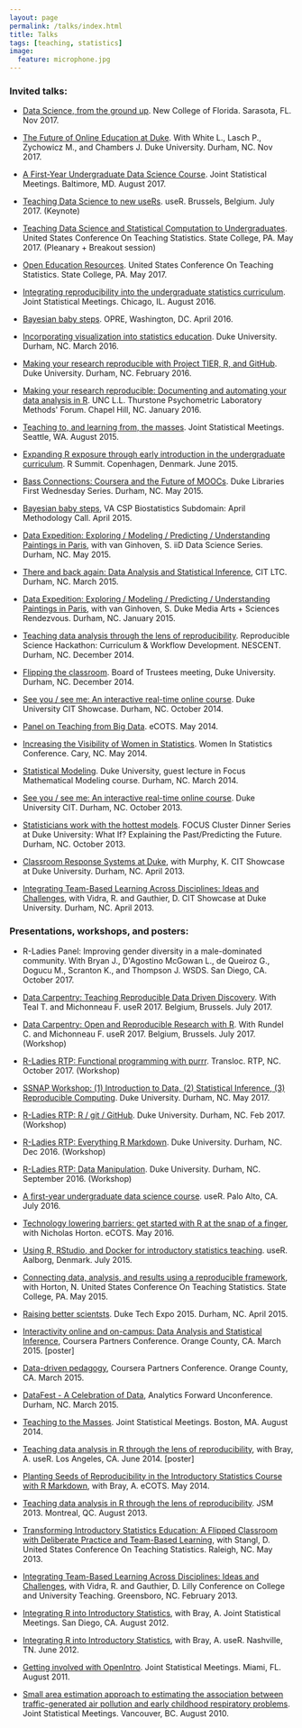 ```yaml
---
layout: page
permalink: /talks/index.html
title: Talks
tags: [teaching, statistics]
image:
  feature: microphone.jpg
---
```


### Invited talks:

* [Data Science, from the ground up](https://github.com/mine-cetinkaya-rundel/2017-11-10-data-sci-ground-up-ncf/blob/master/data-sci-ground-up.pdf). New College of Florida. Sarasota, FL. Nov 2017.

* [The Future of Online Education at Duke](https://learninginnovation.duke.edu/nextedfest/event/the-future-of-online-education-at-duke/). With White L., Lasch P., Zychowicz M., and Chambers J. Duke University. Durham, NC. Nov 2017.

* [A First-Year Undergraduate Data Science Course](https://github.com/mine-cetinkaya-rundel/novel-first-stat-ds-jsm2017/blob/master/03-cetinkaya-rundel/first-year-ugrad-ds.pdf). Joint Statistical Meetings. Baltimore, MD. August 2017. 

* [Teaching Data Science to new useRs](https://github.com/mine-cetinkaya-rundel/2017-07-05-teach-ds-to-new-user/blob/master/teach-ds-to-new-user.pdf). useR. Brussels, Belgium. July 2017. (Keynote)

* [Teaching Data Science and Statistical Computation to Undergraduates](https://github.com/mine-cetinkaya-rundel/data-science-uscots-2017/blob/master/01-pleanary/ugrad-ds-sc.pdf). United States Conference On Teaching Statistics. State College, PA. May 2017. (Pleanary + Breakout session)

* [Open Education Resources](https://github.com/mine-cetinkaya-rundel/oer-tango-uscots-2017). United States Conference On Teaching Statistics. State College, PA. May 2017.

* [Integrating reproducibility into the undergraduate statistics curriculum](https://github.com/mine-cetinkaya-rundel/2016-08-03-reproducible-undergrad-stats/blob/master/ugrad_repro_jsm2016.pdf). Joint Statistical Meetings. Chicago, IL. August 2016. 

* [Bayesian baby steps](https://github.com/mine-cetinkaya-rundel/2016-04-28-bayesian-baby-steps-opre/blob/master/bayesian_baby_steps_OPRE.pdf). OPRE, Washington, DC. April 2016.

* [Incorporating visualization into statistics education](https://github.com/mine-cetinkaya-rundel/2016-03-04-viz-forum/blob/master/2016-03-04-viz-forum.pdf). Duke University. Durham, NC. March 2016.

* [Making your research reproducible with Project TIER, R, and GitHub](https://github.com/mine-cetinkaya-rundel/2016-02-12-project-tier-duke). Duke University. Durham, NC. February 2016.

* [Making your research reproducible: Documenting and automating your data analysis in R](https://github.com/mine-cetinkaya-rundel/2016-01-11-reproducible-research-unc). UNC L.L. Thurstone Psychometric Laboratory Methods' Forum. Chapel Hill, NC. January 2016.

* [Teaching to, and learning from, the masses](https://www.dropbox.com/s/s5sp6ly5zsatlfd/jsm2015_teach_to_learn_from_masses.pdf?dl=0). Joint Statistical Meetings. Seattle, WA. August 2015.

* [Expanding R exposure through early introduction in the undergraduate curriculum](https://github.com/mine-cetinkaya-rundel/rsummit-2015). R Summit. Copenhagen, Denmark. June 2015.

* [Bass Connections: Coursera and the Future of MOOCs](https://www.dropbox.com/s/nsay66h8053nn02/library_firstwed_may15.pdf?dl=0). Duke Libraries First Wednesday Series. Durham, NC. May 2015.

* [Bayesian baby steps](https://bitly.com/bayesian_baby_steps), VA CSP Biostatistics Subdomain: April Methodology Call. April 2015.

* [Data Expedition: Exploring / Modeling / Predicting / Understanding Paintings in Paris](https://www.dropbox.com/s/q43654i6qap34ud/datascisem_dataexpedition_Apr15.pdf?dl=0), with van Ginhoven, S. iiD Data Science Series. Durham, NC. May 2015.

* [There and back again: Data Analysis and Statistical Inference](https://www.dropbox.com/s/uulfaob31yznz86/cit_ltc_march15.pdf?dl=0), CIT LTC. Durham, NC. March 2015.

* [Data Expedition: Exploring / Modeling / Predicting / Understanding Paintings in Paris](http://stat.duke.edu/~mc301/talks/ma+s_rendezvous_Jan2015.pdf), with van Ginhoven, S. Duke Media Arts + Sciences Rendezvous. Durham, NC. January 2015.

* [Teaching data analysis through the lens of reproducibility](http://stat.duke.edu/~mc301/talks/RSHack_2014.pdf). Reproducible Science Hackathon: Curriculum & Workflow Development. NESCENT. Durham, NC. December 2014.

* [Flipping the classroom](http://stat.duke.edu/~mc301/talks/flipped_classroom_BOT_Dec2014.pdf). Board of Trustees meeting, Duke University. Durham, NC. December 2014.

* [See you / see me: An interactive real-time online course](http://cit.duke.edu/showcase2014/files/2014/09/SeeUSeeMe_CITShowcase2014.pdf). Duke University CIT Showcase. Durham, NC. October 2014.

* [Panel on Teaching from Big Data](https://docs.google.com/presentation/d/1QOqOxNWxnKksarMunN3W-fJzfSu8-SbHY6nFNMbWcAY/edit?usp=sharing). eCOTS. May 2014.

* [Increasing the Visibility of Women in Statistics](http://stat.duke.edu/~mc301/talks/WiS2014_Wikipedia.pdf). Women In Statistics Conference. Cary, NC. May 2014.

* [Statistical Modeling](http://stat.duke.edu/~mc301/talks/StatModeling_FocusGuestLec.pdf). Duke University, guest lecture in Focus Mathematical Modeling course. Durham, NC. March 2014.

* [See you / see me: An interactive real-time online course](http://stat.duke.edu/~mc301/talks/SeeUSeeMe_CIT2013.pdf). Duke University CIT. Durham, NC. October 2013.

* [Statisticians work with the hottest models](http://stat.duke.edu/~mc301/talks/StatsModels_FOCUS2013.pdf). FOCUS Cluster Dinner Series at Duke University: What If? Explaining the Past/Predicting the Future. Durham, NC. October 2013.

* [Classroom Response Systems at Duke](http://stat.duke.edu/~mc301/talks/Clickers_CIT2013.pdf), with Murphy, K. CIT Showcase at Duke University. Durham, NC. April 2013.

* [Integrating Team-Based Learning Across Disciplines: Ideas and Challenges](http://stat.duke.edu/~mc301/talks/TBL_CIT2013.pdf), with Vidra, R. and Gauthier, D. CIT Showcase at Duke University. Durham, NC. April 2013.


### Presentations, workshops, and posters:

* R-Ladies Panel: Improving gender diversity in a male-dominated community. With Bryan J., D'Agostino McGowan L., de Queiroz G., Dogucu M., Scranton K., and Thompson J.  WSDS. San Diego, CA. October 2017.

* [Data Carpentry: Teaching Reproducible Data Driven Discovery](https://schd.ws/hosted_files/user2017/08/2017-useR-datacarpentry-presentation.pdf). With Teal T. and Michonneau F. useR 2017. Belgium, Brussels. July 2017.

* [Data Carpentry: Open and Reproducible Research with R](https://github.com/fmichonneau/2017-useR-reproducibility/). With Rundel C. and Michonneau F. useR 2017. Belgium, Brussels. July 2017. (Workshop) 

* [R-Ladies RTP: Functional programming with purrr](https://github.com/rladies/meetup-presentations_rtp/tree/master/2017-10-26-purrr). Transloc. RTP, NC. October 2017. (Workshop)

* [SSNAP Workshop: (1) Introduction to Data, (2) Statistical Inference, (3) Reproducible Computing](https://github.com/mine-cetinkaya-rundel/ssnap-2017). Duke University. Durham, NC. May 2017.

* [R-Ladies RTP: R / git / GitHub](https://github.com/rladies/meetup-presentations_rtp/blob/master/2017-02-09-rgitgithub/rtp-rgitgithub-02-07-17.Rmd). Duke University. Durham, NC. Feb 2017. (Workshop)

* [R-Ladies RTP: Everything R Markdown](https://github.com/rladies/meetup-presentations_rtp/blob/master/2016-12-13-rmarkdown/rtp-rmarkdown-12-13-16.Rmd}). Duke University. Durham, NC. Dec 2016. (Workshop)

* [R-Ladies RTP: Data Manipulation](https://github.com/rladies/meetup-presentations_rtp/tree/master/2016-09-22-data-manipulation). Duke University. Durham, NC. September 2016. (Workshop)

* [A first-year undergraduate data science course](https://github.com/mine-cetinkaya-rundel/2016-06-27-first-ds-course-user/blob/master/first_ds_course.pdf). useR. Palo Alto, CA. July 2016.

* [Technology lowering barriers: get started with R at the snap of a finger](https://github.com/mine-cetinkaya-rundel/2016-05-17-tech-lower-barriers-ecots), with Nicholas Horton. eCOTS. May 2016.

* [Using R, RStudio, and Docker for introductory statistics teaching](https://github.com/mine-cetinkaya-rundel/useR-2015). useR. Aalborg, Denmark. July 2015.

* [Connecting data, analysis, and results using a reproducible framework](https://bitly.com/reproduce_uscots15_slides), with Horton, N. United States Conference On Teaching Statistics. State College, PA. May 2015.

* [Raising better scientsts](http://reproducible-science-curriculum.github.io/duke-techexpo2015/mine/teach_reproduce_TechExpo2015.pdf). Duke Tech Expo 2015. Durham, NC. April 2015.

* [Interactivity online and on-campus: Data Analysis and Statistical Inference](https://www.dropbox.com/s/dc6wh1o60uwd54h/cpc2015_poster.pdf?dl=0), Coursera Partners Conference. Orange County, CA. March 2015. [poster]

* [Data-driven pedagogy](https://www.dropbox.com/s/xs1o66jdo4afnws/data_driven_mcr.pdf?dl=0), Coursera Partners Conference. Orange County, CA. March 2015.

* [DataFest - A Celebration of Data](https://www.dropbox.com/s/gen49e3c7eyoy4h/af2015_datafest.pdf?dl=0), Analytics Forward Unconference. Durham, NC. March 2015.

* [Teaching to the Masses](http://stat.duke.edu/~mc301/talks/TeachToMasses_JSM2014.pdf). Joint Statistical Meetings. Boston, MA. August 2014.

* [Teaching data analysis in R through the lens of reproducibility](http://stat.duke.edu/~mc301/posters/user2014_reproduce_poster.pdf), with Bray, A. useR. Los Angeles, CA. June 2014. [poster]

* [Planting Seeds of Reproducibility in the Introductory Statistics Course with R Markdown](https://docs.google.com/presentation/d/1kMRFmJaPEFGIi8QmIjPUx8mnn-W6HNv1Hsi0jIYL0oU/edit?usp=sharing), with Bray, A. eCOTS. May 2014.

* [Teaching data analysis in R through the lens of reproducibility](http://stat.duke.edu/~mc301/talks/Reproduce_JSM2013.pdf). JSM 2013. Montreal, QC. August 2013.

* [Transforming Introductory Statistics Education: A Flipped Classroom with Deliberate Practice and Team-Based Learning](http://stat.duke.edu/~mc301/talks/uscots2013.html), with Stangl, D. United States Conference On Teaching Statistics. Raleigh, NC. May 2013.

* [Integrating Team-Based Learning Across Disciplines: Ideas and Challenges](http://stat.duke.edu/~mc301/talks/TBL_Lilly2013.pdf), with Vidra, R. and Gauthier, D. Lilly Conference on College and University Teaching. Greensboro, NC. February 2013.

* [Integrating R into Introductory Statistics](http://stat.duke.edu/~mc301/talks/Integrate_R_JSM2012.pdf), with Bray, A. Joint Statistical Meetings. San Diego, CA. August 2012.

* [Integrating R into Introductory Statistics](http://stat.duke.edu/~mc301/talks/Integrate_R_useR2012.pdf), with Bray, A. useR. Nashville, TN. June 2012.

* [Getting involved with OpenIntro](http://stat.duke.edu/~mc301/talks/Get_Involved_JSM2011.pdf). Joint Statistical Meetings. Miami, FL. August 2011.

* [Small area estimation approach to estimating the association between traffic-generated air pollution and early childhood respiratory problems](http://stat.duke.edu/~mc301/talks/SAE_JSM2010.pdf). Joint Statistical Meetings. Vancouver, BC. August 2010.